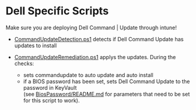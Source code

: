 # Dell Specific Scripts

Make sure you are deploying Dell Command | Update through intune!

- [CommandUpdateDetection.ps1](./CommandUpdateDetection.ps1) detects if Dell Command Update has updates to install

- [CommandUpdateRemediation.ps1](./CommandUpdateRemediation.ps1) applys the updates.
During the checks:
    - sets commandupdate to auto update and auto install
    - if a BIOS password has been set, sets Dell Command Update to the password in KeyVault <br />(see [BiosPassword/README.md](../BiosPassword/README.md) for parameters that need to be set for this script to work).